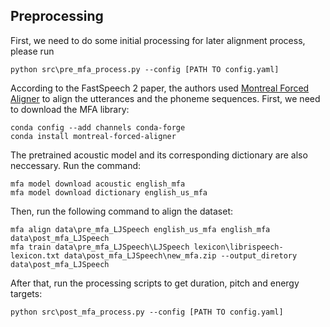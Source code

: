 ## Preprocessing

First, we need to do some initial processing for later alignment process, please run
```
python src\pre_mfa_process.py --config [PATH TO config.yaml]
```
 
According to the FastSpeech 2 paper, the authors used [Montreal Forced Aligner](https://montreal-forced-aligner.readthedocs.io/en/latest/) to align the utterances and the phoneme sequences. First, we need to download the MFA library:
```
conda config --add channels conda-forge
conda install montreal-forced-aligner
```

The pretrained acoustic model and its corresponding dictionary are also neccessary. Run the command: 
```
mfa model download acoustic english_mfa
mfa model download dictionary english_us_mfa
```

Then, run the following command to align the dataset:
```
mfa align data\pre_mfa_LJSpeech english_us_mfa english_mfa data\post_mfa_LJSpeech
mfa train data\pre_mfa_LJSpeech\LJSpeech lexicon\librispeech-lexicon.txt data\post_mfa_LJSpeech\new_mfa.zip --output_diretory data\post_mfa_LJSpeech
```

After that, run the processing scripts to get duration, pitch and energy targets:
```
python src\post_mfa_process.py --config [PATH TO config.yaml]
```